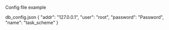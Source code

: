 Config file example

db_config.json
{
  "addr": "127.0.0.1",
  "user": "root",
  "password": "Password",
  "name": "task_scheme"
}
